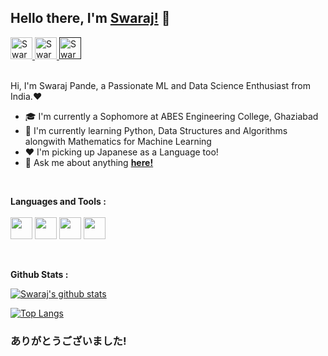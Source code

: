 ## Hello there, I'm [**Swaraj!**](https://github.com/swarajpande4) 👋

<a href="https://www.linkedin.com/in/swaraj-pande-621130189/"> 
    <img aling="left" alt="Swaraj Pande | LinkedIn" width=35px
    src="https://img.icons8.com/fluent/2x/linkedin.png">
</a>
<a href="https://twitter.com/PandeSwaraj"> 
    <img aling="left" alt="Swaraj Pande | Twitter" width=35px
    src="https://img.icons8.com/fluent/2x/twitter.png">
</a>
<a href=""> 
    <img aling="left" alt="Swaraj Pande | Discord" width=35px
    src="https://img.icons8.com/fluent/2x/discord-logo.png">
</a>

<br />
<br />

Hi, I'm Swaraj Pande, a Passionate ML and Data Science Enthusiast from India.❤️
- 🎓 I'm currently a Sophomore at ABES Engineering College, Ghaziabad
- 🔎 I'm currently learning Python, Data Structures and Algorithms alongwith Mathematics for Machine Learning
- ❤️ I'm picking up Japanese as a Language too!
- 💬 Ask me about anything [**here!**](https://github.com/swarajpande4/swarajpande4/issues)

<br />

**Languages and Tools :**\
<br />
<code><img height="35"
    src="https://img.icons8.com/color/2x/c-plus-plus-logo.png"></code>
<code><img height="35"
    src="https://img.icons8.com/color/2x/python.png"></code>
<code><img height="35"
    src="https://img.icons8.com/plasticine/2x/bash.png"></code> 
<code><img height="35"
    src="https://img.icons8.com/color/2x/git.png"></code>

<br />

**Github Stats :**

[![Swaraj's github stats](https://github-readme-stats.vercel.app/api?username=swarajpande4&show_icons=true&include_all_commits=true)](https://github-readme-stats.vercel.app/api?username=swarajpande4&show_icons=true&include_all_commits=true)

[![Top Langs](https://github-readme-stats.vercel.app/api/top-langs/?username=swarajpande4&layout=compact)](https://github-readme-stats.vercel.app/api/top-langs/?username=swarajpande4&layout=compact)


### ありがとうございました!

